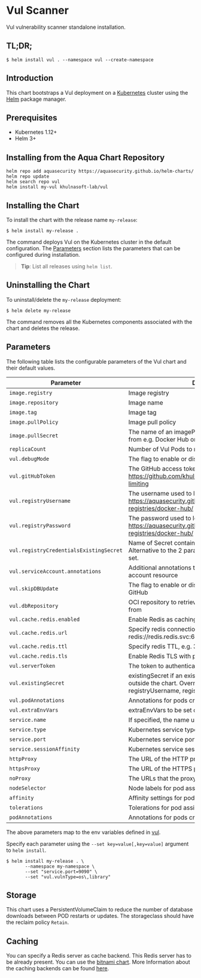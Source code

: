 # Vul Scanner

Vul vulnerability scanner standalone installation.

## TL;DR;

```
$ helm install vul . --namespace vul --create-namespace
```

## Introduction

This chart bootstraps a Vul deployment on a [Kubernetes](http://kubernetes.io) cluster using the
[Helm](https://helm.sh) package manager.

## Prerequisites

- Kubernetes 1.12+
- Helm 3+

## Installing from the Aqua Chart Repository

```
helm repo add aquasecurity https://aquasecurity.github.io/helm-charts/
helm repo update
helm search repo vul
helm install my-vul khulnasoft-lab/vul
```

## Installing the Chart

To install the chart with the release name `my-release`:

```
$ helm install my-release .
```

The command deploys Vul on the Kubernetes cluster in the default configuration. The [Parameters](#parameters)
section lists the parameters that can be configured during installation.

> **Tip**: List all releases using `helm list`.

## Uninstalling the Chart

To uninstall/delete the `my-release` deployment:

```
$ helm delete my-release
```

The command removes all the Kubernetes components associated with the chart and deletes the release.

## Parameters

The following table lists the configurable parameters of the Vul chart and their default values.

|                 Parameter             |                                Description                              |    Default     |
|---------------------------------------|-------------------------------------------------------------------------|----------------|
| `image.registry`                      | Image registry                                                          | `docker.io`    |
| `image.repository`                    | Image name                                                              | `aquasec/vul` |
| `image.tag`                           | Image tag                                                               | `{TAG_NAME}`   |
| `image.pullPolicy`                    | Image pull policy                                                       | `IfNotPresent` |
| `image.pullSecret`                    | The name of an imagePullSecret used to pull vul image from e.g. Docker Hub or a private registry  | |
| `replicaCount`                        | Number of Vul Pods to run                                   | `1`            |
| `vul.debugMode`                     | The flag to enable or disable Vul debug mode                          | `false` |
| `vul.gitHubToken`                   | The GitHub access token to download Vul DB. More info: https://github.com/khulnasoft-lab/vul#github-rate-limiting                          |      |
| `vul.registryUsername`              | The username used to log in at dockerhub. More info: https://aquasecurity.github.io/vul/dev/advanced/private-registries/docker-hub/ |      |
| `vul.registryPassword`              | The password used to log in at dockerhub. More info: https://aquasecurity.github.io/vul/dev/advanced/private-registries/docker-hub/ |      |
| `vul.registryCredentialsExistingSecret` | Name of Secret containing dockerhub credentials. Alternative to the 2 parameters above, has precedence if set.                    |      |
| `vul.serviceAccount.annotations`        | Additional annotations to add to the Kubernetes service account resource |     |
| `vul.skipDBUpdate`                    | The flag to enable or disable Vul DB downloads from GitHub            | `false`        |
| `vul.dbRepository`                  | OCI repository to retrieve the vul vulnerability database from        | `ghcr.io/khulnasoft-lab/vul-db`        |
| `vul.cache.redis.enabled`           | Enable Redis as caching backend                                         | `false` |
| `vul.cache.redis.url`               | Specify redis connection url, e.g. redis://redis.redis.svc:6379         | `` |
| `vul.cache.redis.ttl`               | Specify redis TTL, e.g. 3600s or 24h                                    | `` |
| `vul.cache.redis.tls`               | Enable Redis TLS with public certificates                               | `` |
| `vul.serverToken`                   | The token to authenticate Vul client with Vul server                | `` |
| `vul.existingSecret`                | existingSecret if an existing secret has been created outside the chart. Overrides gitHubToken, registryUsername, registryPassword, serverToken | `` |
| `vul.podAnnotations`                | Annotations for pods created by statefulset                             | `{}` |
| `vul.extraEnvVars`                  | extraEnvVars to be set on the container                                 | `{}` |
| `service.name`                        | If specified, the name used for the Vul service                       |     |
| `service.type`                        | Kubernetes service type                                                 | `ClusterIP` |
| `service.port`                        | Kubernetes service port                                                 | `4954`      |
| `service.sessionAffinity`             | Kubernetes service session affinity                                     | `ClientIP`  |
| `httpProxy`                           | The URL of the HTTP proxy server                                        |     |
| `httpsProxy`                          | The URL of the HTTPS proxy server                                       |     |
| `noProxy`                             | The URLs that the proxy settings do not apply to                        |     |
| `nodeSelector`                        | Node labels for pod assignment                                              |     |
| `affinity`                            | Affinity settings for pod assignment                                              |     |
| `tolerations`                         | Tolerations for pod assignment                                              |     |
| `podAnnotations`                      | Annotations for pods created by statefulset                             | `{}` |

The above parameters map to the env variables defined in [vul](https://github.com/khulnasoft-lab/vul#configuration).

Specify each parameter using the `--set key=value[,key=value]` argument to `helm install`.

```
$ helm install my-release . \
       --namespace my-namespace \
       --set "service.port=9090" \
       --set "vul.vulnType=os\,library"
```

## Storage

This chart uses a PersistentVolumeClaim to reduce the number of database downloads between POD restarts or updates. The storageclass should have the reclaim policy  `Retain`.

## Caching

You can specify a Redis server as cache backend. This Redis server has to be already present. You can use the [bitnami chart](https://bitnami.com/stack/redis/helm).
More Information about the caching backends can be found [here](https://github.com/khulnasoft-lab/vul#specify-cache-backend).
